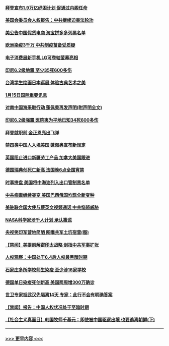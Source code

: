 #### [拜登宣布1.9万亿纾困计划 促通过内阁任命](../pages/prog202/a103032902.md?t=01160251) 
#### [美国会委员会人权报告：中共继续迫害法轮功](../pages/prog202/a103032900.md?t=01160251) 
#### [美公告中国假货电商 淘宝拼多多列黑名单](../pages/prog202/a103032892.md?t=01160251) 
#### [欧洲染疫3千万 中共制疫苗备受质疑](../pages/prog202/a103032868.md?t=01160251) 
#### [电子消费展新手机 LG可卷轴萤幕亮相](../pages/prog202/a103032862.md?t=01160251) 
#### [印尼6.2级地震 至少35死600多伤](../pages/prog202/a103032858.md?t=01160251) 
#### [台湾学生绘画日本巡展 体验古典艺术之美](../pages/prog202/a103032810.md?t=01160251) 
#### [1月15日国际重要讯息](../pages/prog202/a103032706.md?t=01160251) 
#### [对南中国海采取行动 蓬佩奥再发声明(附声明全文)](../pages/prog202/a103032622.md?t=01160251) 
#### [印尼6.2级强震 医院夷为平地已知34死600多伤](../pages/prog202/a103032580.md?t=01160251) 
#### [拜登就职前 金正恩亮出飞弹](../pages/prog202/a103032472.md?t=01160251) 
#### [禁四类中国人入境美国 蓬佩奥宣布新规定](../pages/prog202/a103032438.md?t=01160251) 
#### [英国阻止进口新疆劳工产品 加拿大美国跟进](../pages/prog202/a103032303.md?t=01160251) 
#### [德国瑞典创死亡新高 法国晚6点全国宵禁](../pages/prog202/a103032350.md?t=01160251) 
#### [时事拼盘 美国将中海油列入出口管制黑名单](../pages/prog202/a103032335.md?t=01160251) 
#### [中共病毒继续突变 美国巴西俄国均现全新变种](../pages/prog202/a103032261.md?t=01160251) 
#### [美驻联合国大使与蔡英文视频通话 中共恼怒威胁](../pages/prog202/a103032252.md?t=01160251) 
#### [NASA科学家涉千人计划 承认撒谎](../pages/prog202/a103032247.md?t=01160251) 
#### [央视笑印军营地简陋 网曝共军土坑宿营(图)](../pages/prog202/a103032110.md?t=01160251) 
#### [【禁闻】美提前解密印太战略 剑指中共军事扩张](../pages/prog202/a103032154.md?t=01160251) 
#### [人权观察：中国处于6.4后人权最黑暗时期](../pages/prog202/a103032136.md?t=01160251) 
#### [石家庄多所学校师生染疫 至少涉16家学校](../pages/prog202/a103032145.md?t=01160251) 
#### [德国单日染疫死创新高 美国两周增300万确诊](../pages/prog202/a103032132.md?t=01160251) 
#### [世卫专家抵武汉先隔离14天 专家：此行不会有明确答案](../pages/prog202/a103032139.md?t=01160251) 
#### [【禁闻】报告：中国人权状况处于至暗时期](../pages/prog202/a103032122.md?t=01160251) 
#### [【社会主义真面目】韩国牧师千基元：即使被中国驱逐出境 也要逃离朝鲜(下)](../pages/prog202/a103032038.md?t=01160251) 

----
#### [ >>> 更早内容 <<< ](../indexes/prog202-earlier.md)
